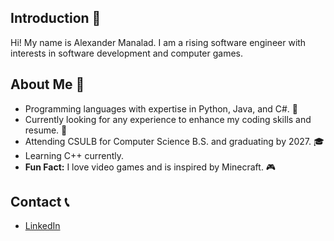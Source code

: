 ## Introduction 👋
Hi! My name is Alexander Manalad. I am a rising software engineer with interests in software development and computer games.
## About Me 🤔
- Programming languages with expertise in Python, Java, and C#. 🤖
- Currently looking for any experience to enhance my coding skills and resume. 👀
- Attending CSULB for Computer Science B.S. and graduating by 2027. 🎓
- Learning C++ currently.
- <b>Fun Fact:</b> I love video games and is inspired by Minecraft. 🎮
## Contact 📞
- [LinkedIn](www.linkedin.com/in/axmanalad) 
<!--
**axmanalad/axmanalad** is a ✨ _special_ ✨ repository because its `README.md` (this file) appears on your GitHub profile.

Here are some ideas to get you started:

- 🔭 I’m currently working on ...
- 🌱 I’m currently learning ...
- 👯 I’m looking to collaborate on ...
- 🤔 I’m looking for help with ...
- 💬 Ask me about ...
- 📫 How to reach me: ...
- 😄 Pronouns: ...
- ⚡ Fun fact: ...
-->
